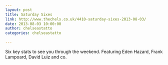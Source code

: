 ```yaml
---
layout: post
title: Saturday Sixes
link: http://www.thechels.co.uk/4410-saturday-sixes-2013-08-03/
date: 2013-08-03 10:00:00
author: chelseastatto
categories: chelseastatto

---
```


Six key stats to see you through the weekend. Featuring Eden Hazard, Frank Lampoard, David Luiz and co.